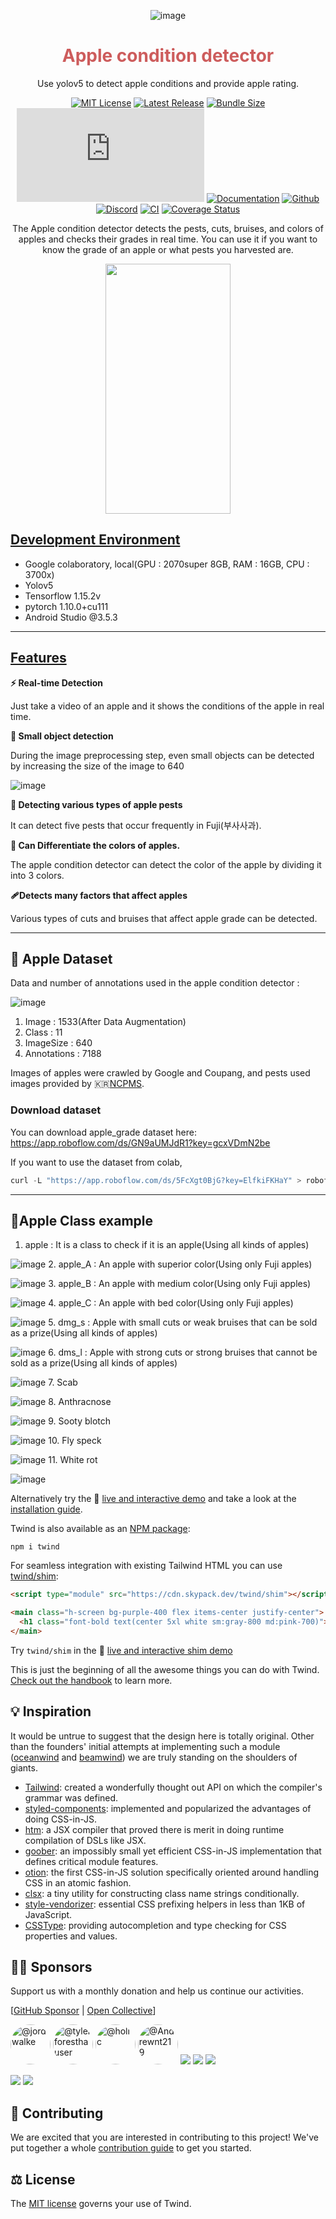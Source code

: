 <div align="center">

![image](https://user-images.githubusercontent.com/68915940/143439231-ed220f69-6d8e-4d84-b049-51e4cb47b11d.png)
<h1><span style="color:indianred">Apple condition detector</span></h1>

<p align="center">
Use yolov5 to detect apple conditions and provide apple rating.

</p>

[![MIT License](https://flat.badgen.net/github/license/tw-in-js/twind)](https://github.com/tw-in-js/twind/blob/main/LICENSE)
[![Latest Release](https://flat.badgen.net/npm/v/twind?icon=npm&label&cache=10800&color=blue)](https://www.npmjs.com/package/twind)
[![Bundle Size](https://flat.badgen.net/bundlephobia/minzip/twind?icon=packagephobia&label&color=blue&cache=10800)](https://bundlephobia.com/result?p=twind 'gzip bundle size (including dependencies)')
[![Package Size](https://flat.badgen.net/badgesize/brotli/https://cdn.jsdelivr.net/npm/twind/twind.min.js?icon=jsdelivr&label&color=blue&cache=10800)](https://unpkg.com/twind/twind.js 'brotli package size (without dependencies)')
[![Documentation](https://flat.badgen.net/badge/icon/Documentation?icon=awesome&label)](https://twind.dev)
[![Github](https://flat.badgen.net/badge/icon/tw-in-js%2Ftwind?icon=github&label)](https://github.com/tw-in-js/twind)
[![Discord](https://flat.badgen.net/badge/icon/discord?icon=discord&label)](https://discord.com/invite/2aP5NkszvD)
[![CI](https://github.com/tw-in-js/twind/workflows/CI/badge.svg)](https://github.com/tw-in-js/twind/actions?query=workflow%3Aci)
[![Coverage Status](https://flat.badgen.net/coveralls/c/github/tw-in-js/twind/main?icon=codecov&label&cache=10800)](https://coveralls.io/github/tw-in-js/twind?branch=main)



The Apple condition detector detects the pests, cuts, bruises, and colors of apples and checks their grades in real time. You can use it if you want to know the grade of an apple or what pests you harvested are.
</div>
<div align="center">
<img src="https://user-images.githubusercontent.com/68915940/143449367-a05e0642-139b-4463-8008-a0bb3b81980a.png"  width="200" height="400"/>
</div>





## [Development Environment]()
- Google colaboratory, local(GPU : 2070super 8GB, RAM : 16GB, CPU : 3700x)
- Yolov5
- Tensorflow 1.15.2v
- pytorch 1.10.0+cu111
- Android Studio @3.5.3
- ---
## [Features]()

**⚡️ Real-time Detection**

Just take a video of an apple and it shows the conditions of the apple in real time.


**🐜 Small object detection**

During the image preprocessing step, even small objects can be detected by increasing the size of the image to 640

![image](https://user-images.githubusercontent.com/68915940/143448929-c3171db6-5a8a-41ba-a60b-5edb8e53061f.png)

**🍎 Detecting various types of apple pests**

It can detect five pests that occur frequently in Fuji(부사사과).

**🌈 Can Differentiate the colors of apples.**

The apple condition detector can detect the color of the apple by dividing it into 3 colors.

**‍🩹Detects many factors that affect apples**

Various types of cuts and bruises that affect apple grade can be detected.


----
## 📀 Apple Dataset

Data and number of annotations used in the apple condition detector :<br>



![image](https://user-images.githubusercontent.com/78460820/142620555-fe57cbc5-a21f-4496-bc2c-5ab80d9bbf04.png)

1. Image : 1533(After Data Augmentation)
2. Class : 11
3. ImageSize : 640
4. Annotations : 7188

Images of apples were crawled by Google and Coupang, and pests used images provided by 🇰🇷[NCPMS](https://ncpms.rda.go.kr/npms/ImageSearchDtlR2.np?kncrCode=FT010601&kncrNm=%EC%82%AC%EA%B3%BC&upperNm=%EA%B3%BC%EC%88%98&flagCode=S&queryFlag=A&nextAction=%2Fnpms%2FImageSearchDtlR2.np).

### Download dataset
You can download apple_grade dataset here: https://app.roboflow.com/ds/GN9aUMJdR1?key=gcxVDmN2be

If you want to use the dataset from colab,

```python
curl -L "https://app.roboflow.com/ds/5FcXgt0BjG?key=ElfkiFKHaY" > roboflow.zip; unzip roboflow.zip; rm roboflow.zip
```
-------
## 📀Apple Class example
1. apple : It is a class to check if it is an apple(Using all kinds of apples)

![image](https://user-images.githubusercontent.com/68915940/143457063-853401a1-59e0-4479-8277-784838a2a5f1.png)
2. apple_A : An apple with superior color(Using only Fuji apples)

![image](https://user-images.githubusercontent.com/68915940/143457080-68842204-2bc1-4c3b-85ce-0f401523936c.png)
3. apple_B : An apple with medium color(Using only Fuji apples)

![image](https://user-images.githubusercontent.com/68915940/143457100-28bc1cf5-4a38-4dfe-91c7-ca8f3b580809.png)
4. apple_C : An apple with bed color(Using only Fuji apples)

![image](https://user-images.githubusercontent.com/68915940/143457118-f5259696-e1fb-4a7b-b9ff-018325113a92.png)
5. dmg_s : Apple with small cuts or weak bruises that can be sold as a prize(Using all kinds of apples)

![image](https://user-images.githubusercontent.com/68915940/143457137-12c01f15-0d7b-46db-8e51-c7ae73135e3d.png)
6. dms_l : Apple with strong cuts or strong bruises that cannot be sold as a prize(Using all kinds of apples)

![image](https://user-images.githubusercontent.com/68915940/143457157-c78e1174-9233-4d4c-96c3-5db7bb6fae4b.png)
7. Scab

![image](https://user-images.githubusercontent.com/68915940/143457168-277bdca6-5b15-4fd4-89e4-e88ea67105e3.png)
8. Anthracnose

![image](https://user-images.githubusercontent.com/68915940/143457194-c89d7ba9-07af-4c1e-a3ba-0ce8ac0113c2.png)
9. Sooty blotch

![image](https://user-images.githubusercontent.com/68915940/143457176-aeca2a35-2bed-4679-a6d4-bc4222b9dc20.png)
10. Fly speck

![image](https://user-images.githubusercontent.com/68915940/143457219-a4aef23d-78f2-46e8-9b54-20b05ebf4951.png)
11. White rot

![image](https://user-images.githubusercontent.com/68915940/143457209-e4d7dd97-5923-4ee6-880b-1b711baa6802.png)



Alternatively try the 🚀 [live and interactive demo](https://esm.codes/#aW1wb3J0IHsgdHcgfSBmcm9tICdodHRwczovL2Nkbi5za3lwYWNrLmRldi90d2luZCcKCmRvY3VtZW50LmJvZHkuaW5uZXJIVE1MID0gYAogIDxtYWluIGNsYXNzPSIke3R3YGgtc2NyZWVuIGJnLXB1cnBsZS00MDAgZmxleCBpdGVtcy1jZW50ZXIganVzdGlmeS1jZW50ZXJgfSI+CiAgICA8aDEgY2xhc3M9IiR7dHdgZm9udC1ib2xkIHRleHQoY2VudGVyIDV4bCB3aGl0ZSBzbTpncmF5LTgwMCBtZDpwaW5rLTcwMClgfSI+VGhpcyBpcyBUd2luZCE8L2gxPgogIDwvbWFpbj4KYA==) and take a look at the [installation guide](https://twind.dev/handbook/getting-started).

Twind is also available as an [NPM package](https://www.npmjs.com/package/twind):

```
npm i twind
```

For seamless integration with existing Tailwind HTML you can use [twind/shim](https://twind.dev/handbook/the-shim.html):

```html
<script type="module" src="https://cdn.skypack.dev/twind/shim"></script>

<main class="h-screen bg-purple-400 flex items-center justify-center">
  <h1 class="font-bold text(center 5xl white sm:gray-800 md:pink-700)">This is Twind!</h1>
</main>
```

Try `twind/shim` in the 🚀 [live and interactive shim demo](https://esm.codes/#aW1wb3J0ICdodHRwczovL2Nkbi5za3lwYWNrLmRldi90d2luZC9zaGltJwoKZG9jdW1lbnQuYm9keS5pbm5lckhUTUwgPSBgCiAgPG1haW4gY2xhc3M9Imgtc2NyZWVuIGJnLXB1cnBsZS00MDAgZmxleCBpdGVtcy1jZW50ZXIganVzdGlmeS1jZW50ZXIiPgogICAgPGgxIGNsYXNzPSJmb250LWJvbGQgdGV4dChjZW50ZXIgNXhsIHdoaXRlIHNtOmdyYXktODAwIG1kOnBpbmstNzAwKSI+CiAgICAgIFRoaXMgaXMgVHdpbmQhCiAgICA8L2gxPgogIDwvbWFpbj4KYA==)

This is just the beginning of all the awesome things you can do with Twind. [Check out the handbook](https://twind.dev/handbook/introduction.html) to learn more.

## 💡 Inspiration

It would be untrue to suggest that the design here is totally original. Other than the founders' initial attempts at implementing such a module ([oceanwind](https://github.com/lukejacksonn/oceanwind) and [beamwind](https://github.com/kenoxa/beamwind)) we are truly standing on the shoulders of giants.

- [Tailwind](https://tailwindcss.com/): created a wonderfully thought out API on which the compiler's grammar was defined.
- [styled-components](https://styled-components.com/): implemented and popularized the advantages of doing CSS-in-JS.
- [htm](https://github.com/developit/htm): a JSX compiler that proved there is merit in doing runtime compilation of DSLs like JSX.
- [goober](https://github.com/cristianbote/goober): an impossibly small yet efficient CSS-in-JS implementation that defines critical module features.
- [otion](https://github.com/kripod/otion): the first CSS-in-JS solution specifically oriented around handling CSS in an atomic fashion.
- [clsx](https://github.com/lukeed/clsx): a tiny utility for constructing class name strings conditionally.
- [style-vendorizer](https://github.com/kripod/style-vendorizer): essential CSS prefixing helpers in less than 1KB of JavaScript.
- [CSSType](https://github.com/frenic/csstype): providing autocompletion and type checking for CSS properties and values.

## 🙏🏾 Sponsors

Support us with a monthly donation and help us continue our activities.

[[GitHub Sponsor](https://github.com/sponsors/tw-in-js) | [Open Collective](https://opencollective.com/twind)]

<a href="https://github.com/jordwalke" target="_blank"><img style="border-radius: 50%!important" src="https://avatars.githubusercontent.com/u/977348?v=4" width="64" height="64" alt="@jordwalke"></a>
<a href="https://github.com/tylerforesthauser" target="_blank"><img style="border-radius: 50%!important" src="https://avatars.githubusercontent.com/u/1226786?v=4" width="64" height="64" alt="@tylerforesthauser"></a>
<a href="https://github.com/holic" target="_blank"><img style="border-radius: 50%!important" src="https://avatars.githubusercontent.com/u/508855?v=4" width="64" height="64" alt="@holic"></a>
<a href="https://github.com/Andrewnt219" target="_blank"><img style="border-radius: 50%!important" src="https://avatars.githubusercontent.com/u/52666982?v=4" width="64" height="64" alt="@Andrewnt219"></a>
<a href="https://opencollective.com/twind/backer/0/website" target="_blank"><img src="https://opencollective.com/twind/backer/0/avatar.svg"></a>
<a href="https://opencollective.com/twind/backer/1/website" target="_blank"><img src="https://opencollective.com/twind/backer/1/avatar.svg"></a>
<a href="https://opencollective.com/twind/backer/2/website" target="_blank"><img src="https://opencollective.com/twind/backer/2/avatar.svg"></a>

<a href="https://opencollective.com/twind/sponsor/0/website" target="_blank"><img src="https://opencollective.com/twind/sponsor/0/avatar.svg"></a>
<a href="https://opencollective.com/twind/sponsor/1/website" target="_blank"><img src="https://opencollective.com/twind/sponsor/1/avatar.svg"></a>

## 🤝 Contributing

We are excited that you are interested in contributing to this project! We've put together a whole [contribution guide](https://github.com/tw-in-js/twind/blob/main/CONTRIBUTING.md) to get you started.

## ⚖️ License

The [MIT license](https://github.com/tw-in-js/twind/blob/main/LICENSE) governs your use of Twind.